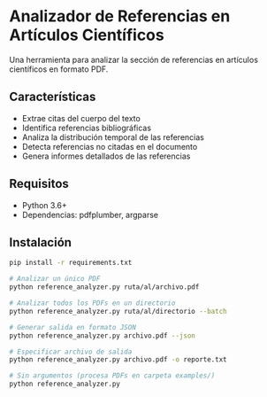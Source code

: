 # Analizador de Referencias en Artículos Científicos

Una herramienta para analizar la sección de referencias en artículos científicos en formato PDF.

## Características

- Extrae citas del cuerpo del texto
- Identifica referencias bibliográficas
- Analiza la distribución temporal de las referencias
- Detecta referencias no citadas en el documento
- Genera informes detallados de las referencias

## Requisitos

- Python 3.6+
- Dependencias: pdfplumber, argparse

## Instalación

```bash
pip install -r requirements.txt

# Analizar un único PDF
python reference_analyzer.py ruta/al/archivo.pdf

# Analizar todos los PDFs en un directorio
python reference_analyzer.py ruta/al/directorio --batch

# Generar salida en formato JSON
python reference_analyzer.py archivo.pdf --json

# Especificar archivo de salida
python reference_analyzer.py archivo.pdf -o reporte.txt

# Sin argumentos (procesa PDFs en carpeta examples/)
python reference_analyzer.py
